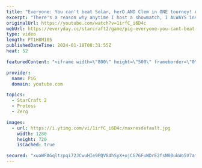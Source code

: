 ```yaml
---
title: "Everyone: You can't beat Solar, herO AND Clem in ONE tourney! Astrea:"
excerpt: "There's a reason why anytime I host a showmatch, I ALWAYS invite Astrea - He is just TOO fun to watch. These games are from a pro tournament against low level noobs such as Solar, herO and even Clem...  -- 🐷 Second Channel for Learning StarCraft 2: https://www.youtube.com/c/PiGRandom 🐷 Third Channel"
originalUrl: https://youtube.com/watch?v=1irfC_i6D4c
webUrl: https://everyday.cc/starcraft2/game/pig-everyone-you-cant-beat-solar-hero-and-clem-in-one-tourney-astrea/
type: video
length: PT1H8M10S
publishedDateTime: 2024-01-18T08:31:55Z
heat: 52

featuredContent: "<iframe width=\"800\" height=\"500\" frameborder=\"0\" src=\"https://www.youtube.com/embed/1irfC_i6D4c\" allow=\"accelerometer; autoplay; encrypted-media; gyroscope; picture-in-picture\" allowfullscreen></iframe>"

provider:
  name: PiG
  domain: youtube.com

topics:
  - StarCraft 2
  - Protoss
  - Zerg

images:
  - url: https://i.ytimg.com/vi/1irfC_i6D4c/maxresdefault.jpg
    width: 1280
    height: 720
    isCached: true

secured: "xwaWFAGqltzpqi72JCwuHIe9PQV84hSyX+ojCG76FuWDrE2fsN80ukWo5V7afBbvnPSET3O0rAbH7s569T1wb3gPsQIE/HsDCFWDDGoAFMt3Swf6CVCzE5U7IMiq5TJ4iEIWIewWAdZ8imybDMp5bYZFCsNcfhCv3gR3yNOHiXH9M0xZyqYCc+8268E7Bbn+812eZLh8YHxAAmBdSojOWW5N6ocjA7vdFtq0DpqGdgi/PbA+qQKWYnr0UMt6t628I42DbSH0wS8OboWyeZ59/Ukh3Ua0iPh6AQQ4N6TyGXTiUag+ZF/xiPgNALr2QIM6YXQWAtM7sS+aUQRYNdYu8HXkMf6valUSWB+p6j1ghpc2WnXrgQZR8sSBPgDZOwKRCWF9zAg9ebKA1km9SLt+CXykL7ZpeV5fS/UihgXJ3o0=;ggscMDCgfJc9PbotIkDKKg=="
---
```


